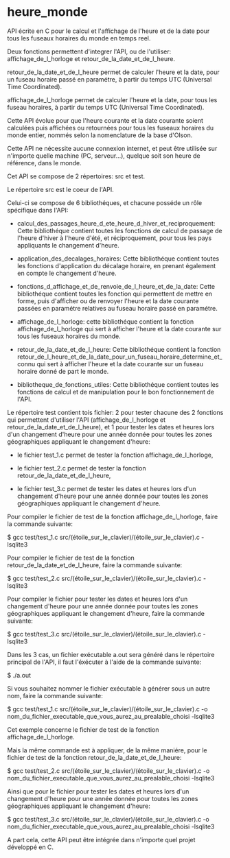 # heure_monde
API écrite en C pour le calcul et l'affichage de l'heure et de la date pour tous les fuseaux horaires du monde en temps reel.

Deux fonctions permettent d'integrer l'API, ou de l'utiliser: affichage_de_l_horloge et retour_de_la_date_et_de_l_heure.

retour_de_la_date_et_de_l_heure permet de calculer l'heure et la date, pour un fuseau horaire passé en paramétre, à partir du temps UTC (Universal Time Coordinated).

affichage_de_l_horloge permet de calculer l'heure et la date, pour tous les fuseau horaires, à partir du temps UTC (Universal Time Coordinated).

Cette API évolue pour que l'heure courante et la date courante soient calculées puis affichées ou retournées pour tous les fuseaux horaires du monde entier, nommés selon la nomenclature de la base d'Olson.

Cette API ne nécessite aucune connexion internet, et peut être utilisée sur n'importe quelle machine (PC, serveur...), quelque soit son heure de référence, dans le monde.

Cet API se compose de 2 répertoires: src et test.

Le répertoire src est le coeur de l'API.

Celui-ci se compose de 6 bibliothéques, et chacune posséde un rôle spécifique dans l'API:

* calcul_des_passages_heure_d_ete_heure_d_hiver_et_reciproquement: Cette bibliothéque contient toutes les fonctions de calcul de passage de l'heure d'hiver à l'heure d'été, et réciproquement, pour tous les pays appliquants le changement d'heure.

* application_des_decalages_horaires: Cette bibliothéque contient toutes les fonctions d'application du décalage horaire, en prenant également en compte le changement d'heure.

* fonctions_d_affichage_et_de_renvoie_de_l_heure_et_de_la_date: Cette bibliothéque contient toutes les fonction qui permettent de mettre en forme, puis d'afficher ou de renvoyer l'heure et la date courante passées en paramétre relatives au fuseau horaire passé en paramétre.

* affichage_de_l_horloge: cette bibliothéque contient la fonction affichage_de_l_horloge qui sert à afficher l'heure et la date courante sur tous les fuseaux horaires du monde.

* retour_de_la_date_et_de_l_heure: Cette bibliothéque contient la fonction retour_de_l_heure_et_de_la_date_pour_un_fuseau_horaire_determine_et_connu qui sert à afficher l'heure et la date courante sur un fuseau horaire donné de part le monde.

* bibliotheque_de_fonctions_utiles: Cette bibliothéque contient toutes les fonctions de calcul et de manipulation pour le bon fonctionnement de l'API.

Le répertoire test contient tois fichier: 2 pour tester chacune des 2 fonctions qui permettent d'utiliser l'API (affichage_de_l_horloge et retour_de_la_date_et_de_l_heure), et 1 pour tester les dates et heures lors d'un changement d'heure pour une année donnée pour toutes les zones géographiques appliquant le changement d'heure:

* le fichier test_1.c permet de tester la fonction affichage_de_l_horloge,

* le fichier test_2.c permet de tester la fonction retour_de_la_date_et_de_l_heure,

* le fichier test_3.c permet de tester les dates et heures lors d'un changement d'heure pour une année donnée pour toutes les zones géographiques appliquant le changement d'heure.

Pour compiler le fichier de test de la fonction affichage_de_l_horloge, faire la commande suivante:

$ gcc test/test_1.c src/(étoile_sur_le_clavier)/(étoile_sur_le_clavier).c -lsqlite3

Pour compiler le fichier de test de la fonction retour_de_la_date_et_de_l_heure, faire la commande suivante:

$ gcc test/test_2.c src/(étoile_sur_le_clavier)/(étoile_sur_le_clavier).c -lsqlite3

Pour compiler le fichier pour tester les dates et heures lors d'un changement d'heure pour une année donnée pour toutes les zones géographiques appliquant le changement d'heure, faire la commande suivante:

$ gcc test/test_3.c src/(étoile_sur_le_clavier)/(étoile_sur_le_clavier).c -lsqlite3

Dans les 3 cas, un fichier exécutable a.out sera généré dans le répertoire principal de l'API, il faut l'éxécuter à l'aide de la commande suivante:

$ ./a.out

Si vous souhaitez nommer le fichier exécutable à générer sous un autre nom, faire la commande suivante:

$ gcc test/test_1.c src/(étoile_sur_le_clavier)/(étoile_sur_le_clavier).c -o nom_du_fichier_executable_que_vous_aurez_au_prealable_choisi -lsqlite3

Cet exemple concerne le fichier de test de la fonction affichage_de_l_horloge.

Mais la même commande est à appliquer, de la même maniére, pour le fichier de test de la fonction retour_de_la_date_et_de_l_heure:

$ gcc test/test_2.c src/(étoile_sur_le_clavier)/(étoile_sur_le_clavier).c -o nom_du_fichier_executable_que_vous_aurez_au_prealable_choisi -lsqlite3

Ainsi que pour le fichier pour tester les dates et heures lors d'un changement d'heure pour une année donnée pour toutes les zones géographiques appliquant le changement d'heure:

$ gcc test/test_3.c src/(étoile_sur_le_clavier)/(étoile_sur_le_clavier).c -o nom_du_fichier_executable_que_vous_aurez_au_prealable_choisi -lsqlite3

A part cela, cette API peut être intégrée dans n'importe quel projet développé en C.
